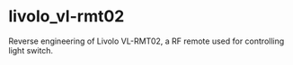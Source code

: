 # livolo_vl-rmt02
Reverse engineering of Livolo VL-RMT02, a RF remote used for controlling light switch.
